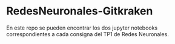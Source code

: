 # RedesNeuronales-Gitkraken
En este repo se pueden encontrar los dos jupyter notebooks correspondientes a cada consigna del TP1 de Redes Neuronales.
